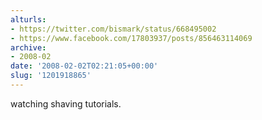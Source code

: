 ```yaml
---
alturls:
- https://twitter.com/bismark/status/668495002
- https://www.facebook.com/17803937/posts/856463114069
archive:
- 2008-02
date: '2008-02-02T02:21:05+00:00'
slug: '1201918865'
---
```


watching shaving tutorials.

